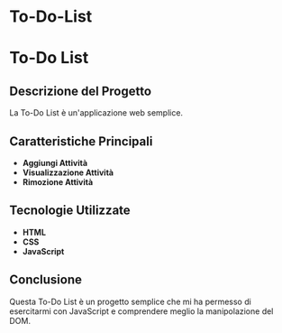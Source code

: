 ﻿# To-Do-List


# To-Do List

## Descrizione del Progetto
La To-Do List è un'applicazione web semplice.

## Caratteristiche Principali
- **Aggiungi Attività**
- **Visualizzazione Attività**
- **Rimozione Attività**

## Tecnologie Utilizzate
- **HTML**
- **CSS**
- **JavaScript**


## Conclusione
Questa To-Do List è un progetto semplice che mi ha permesso di esercitarmi con JavaScript e comprendere meglio la manipolazione del DOM.
